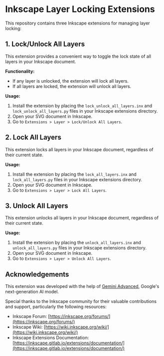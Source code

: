 # Inkscape Layer Locking Extensions

This repository contains three Inkscape extensions for managing layer locking:

## 1. Lock/Unlock All Layers

This extension provides a convenient way to toggle the lock state of all layers in your Inkscape document.

**Functionality:**

*   If any layer is unlocked, the extension will lock all layers.
*   If all layers are locked, the extension will unlock all layers.

**Usage:**

1.  Install the extension by placing the `lock_unlock_all_layers.inx` and `lock_unlock_all_layers.py` files in your Inkscape extensions directory.
2.  Open your SVG document in Inkscape.
3.  Go to `Extensions > Layer > Lock/Unlock All Layers`.

## 2. Lock All Layers

This extension locks all layers in your Inkscape document, regardless of their current state.

**Usage:**

1.  Install the extension by placing the `lock_all_layers.inx` and `lock_all_layers.py` files in your Inkscape extensions directory.
2.  Open your SVG document in Inkscape.
3.  Go to `Extensions > Layer > Lock All Layers`.

## 3. Unlock All Layers

This extension unlocks all layers in your Inkscape document, regardless of their current state.

**Usage:**

1.  Install the extension by placing the `unlock_all_layers.inx` and `unlock_all_layers.py` files in your Inkscape extensions directory.
2.  Open your SVG document in Inkscape.
3.  Go to `Extensions > Layer > Unlock All Layers`.

## Acknowledgements

This extension was developed with the help of [Gemini Advanced](https://sites.research.google/gemini), Google's next-generation AI model. 

Special thanks to the Inkscape community for their valuable contributions and support, particularly the following resources:

*   Inkscape Forum: [https://inkscape.org/forums/](https://inkscape.org/forums/)
*   Inkscape Wiki: [https://wiki.inkscape.org/wiki/](https://wiki.inkscape.org/wiki/)
*   Inkscape Extensions Documentation: [https://inkscape.gitlab.io/extensions/documentation/](https://inkscape.gitlab.io/extensions/documentation/)

